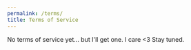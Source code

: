 ```yaml
---
permalink: /terms/
title: Terms of Service
---
```


No terms of service yet... but I'll get one. I care <3 Stay tuned.

